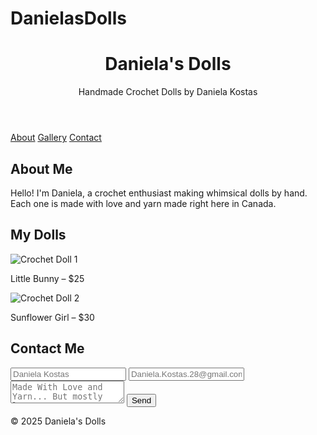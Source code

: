 # DanielasDolls
<!DOCTYPE html>
<html lang="en">
<head>
  <meta charset="UTF-8">
  <meta name="viewport" content="width=device-width, initial-scale=1">
  <title>Handmade Crochet Dolls</title>
  <link rel="stylesheet" href="style.css">
</head>
<body>

  <header>
    <h1>Daniela's Dolls</h1>
    <p>Handmade Crochet Dolls by Daniela Kostas</p>
  </header>

  <nav>
    <a href="#about">About</a>
    <a href="#gallery">Gallery</a>
    <a href="#contact">Contact</a>
  </nav>

  <section id="about">
    <h2>About Me</h2>
    <p>Hello! I'm Daniela, a crochet enthusiast making whimsical dolls by hand. Each one is made with love and yarn made right here in Canada.</p>
  </section>

  <section id="gallery">
    <h2>My Dolls</h2>
    <div class="gallery">
      <div class="item">
        <img src="doll1.jpg" alt="Crochet Doll 1">
        <p>Little Bunny – $25</p>
      </div>
      <div class="item">
        <img src="doll2.jpg" alt="Crochet Doll 2">
        <p>Sunflower Girl – $30</p>
      </div>
      <!-- Add more dolls here -->
    </div>
  </section>

  <section id="contact">
    <h2>Contact Me</h2>
    <form action="Daniela.Kostas.28@gmail.com" method="post" enctype="text/plain">
      <input type="text" name="Daniela" placeholder="Daniela Kostas" required>
      <input type="email" name="email" placeholder="Daniela.Kostas.28@gmail.com" required>
      <textarea name="message" placeholder="Made With Love and Yarn... But mostly love!" required></textarea>
      <button type="submit">Send</button>
    </form>
  </section>

  <footer>
    <p>&copy; 2025 Daniela's Dolls</p>
  </footer>

</body>
</html>
